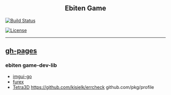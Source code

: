 
<h2 align="center">Ebiten Game</h2>


  
[![Build Status](https://github.com/zanovelloalberto/EbitenGame/workflows/Build%20and%20Deploy/badge.svg)](github.com/zanovelloalberto/EbitenGame/workflows/Build%20and%20Deploy/badge.svg)
  
[![License](https://img.shields.io/badge/license-MIT-blue.svg)](/LICENSE)
  

</div>


---
## [gh-pages](https://zanovelloalberto.github.io/ebiten-template/)

### ebiten game-dev-lib

- [imgui-go](https://github.com/inkyblackness/imgui-go)
- [furex](https://github.com/yohamta/furex)
- [Tetra3D](https://github.com/SolarLune/Tetra3d)
https://github.com/kisielk/errcheck
github.com/pkg/profile